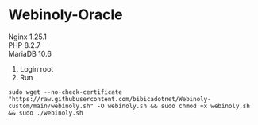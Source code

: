 # Webinoly-Oracle
Nginx 1.25.1 <br>
PHP 8.2.7 <br>
MariaDB 10.6

1. Login root
2. Run
```
sudo wget --no-check-certificate "https://raw.githubusercontent.com/bibicadotnet/Webinoly-custom/main/webinoly.sh" -O webinoly.sh && sudo chmod +x webinoly.sh && sudo ./webinoly.sh
```
